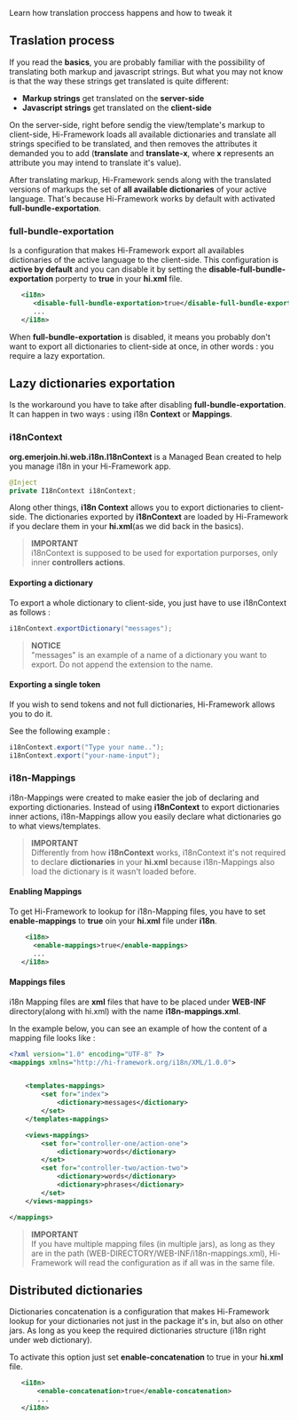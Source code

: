 <!--Topic description-->
<description>Learn how translation proccess happens and how to tweak it</description>


## Traslation process 

If you read the __basics__, you are probably familiar with the possibility of translating both markup and javascript strings.
But what you may not know is that the way these strings get translated is quite different:

- __Markup strings__ get translated on the __server-side__
- __Javascript strings__ get translated on the __client-side__

On the server-side, right before sendig the view/template's markup to client-side, Hi-Framework loads all available dictionaries and translate all strings specified to be translated, and then removes the attributes it demanded you to add (__translate__ and __translate-x__, where __x__ represents an attribute you may intend to translate it's value).

After translating markup, Hi-Framework sends along with the translated versions of markups the set of __all available dictionaries__ of your active language. That's because Hi-Framework works by default with activated __full-bundle-exportation__. 

### full-bundle-exportation

Is a configuration that makes Hi-Framework export all availables dictionaries of the active language to the client-side. This configuration is __active by default__ and you can disable it by setting the __disable-full-bundle-exportation__ porperty to __true__ in your __hi.xml__ file.

```xml
   <i18n>
      <disable-full-bundle-exportation>true</disable-full-bundle-exportation>
      ...
   </i18n>	  
```

When __full-bundle-exportation__ is disabled, it means you probably don't want to export all dictionaries to client-side at once, in other words : you require a lazy exportation. 

## Lazy dictionaries exportation

Is the workaround you have to take after disabling __full-bundle-exportation__. It can happen in two ways : using i18n __Context__ or __Mappings__.
### i18nContext 

__org.emerjoin.hi.web.i18n.I18nContext__ is a Managed Bean created to help you manage i18n in your Hi-Framework app.

```java
@Inject
private I18nContext i18nContext;
```

Along other things, __i18n Context__ allows you to export dictionaries to client-side. The dictionaries exported by __i18nContext__ are loaded by Hi-Framework if you declare them in your __hi.xml__(as we did back in the basics). 




> **IMPORTANT**<br> i18nContext is supposed to be used for exportation purporses, only inner __controllers actions__.


#### __Exporting a dictionary__

To export a whole dictionary to client-side, you just have to use i18nContext as follows :

```java
i18nContext.exportDictionary("messages");
```

> **NOTICE**<br> "messages" is an example of a name of a dictionary you want to export. Do not append the extension to the name.

#### __Exporting a single token__

If you wish to send tokens and not full dictionaries, Hi-Framework allows you to do it. 

See the following example :
 
```java
i18nContext.export("Type your name..");
i18nContext.export("your-name-input");
```


### i18n-Mappings 

i18n-Mappings were created to make easier the job of declaring and exporting dictionaries. Instead of using __i18nContext__ to export dictionaries inner actions, i18n-Mappings allow you easily declare what dictionaries go to what views/templates.

> **IMPORTANT**<br> Differently from how __i18nContext__ works, i18nContext it's not required to declare __dictionaries__ in your __hi.xml__ because i18n-Mappings also load the dictionary is it wasn't loaded before.

#### __Enabling Mappings__

To get Hi-Framework to lookup for i18n-Mapping files, you have to set __enable-mappings__ to __true__ oin your __hi.xml__ file under __i18n__.

```xml
    <i18n>
      <enable-mappings>true</enable-mappings>
      ...
   </i18n>	
```

#### __Mappings files__

i18n Mapping files are __xml__ files that have to be placed under __WEB-INF__ directory(along with hi.xml) with the name __i18n-mappings.xml__.

In the example below, you can see an example of how the content of a mapping file looks like :
 
```xml
<?xml version="1.0" encoding="UTF-8" ?>
<mappings xmlns="http://hi-framework.org/i18n/XML/1.0.0">


    <templates-mappings>
        <set for="index">
            <dictionary>messages</dictionary>
        </set>
    </templates-mappings>

    <views-mappings>
        <set for="controller-one/action-one">
            <dictionary>words</dictionary>
        </set>
        <set for="controller-two/action-two">
            <dictionary>words</dictionary>
            <dictionary>phrases</dictionary>
        </set>
    </views-mappings>

</mappings>
```

> **IMPORTANT**<br>If you have multiple mapping files (in multiple jars), as long as they are in the path (WEB-DIRECTORY/WEB-INF/i18n-mappings.xml), Hi-Framework will read the configuration as if all was in the same file.

## Distributed dictionaries

Dictionaries concatenation is a configuration that makes Hi-Framework lookup for your dictionaries not just in the package it's in, but also on other jars. As long as you keep the required dictionaries structure (i18n right under web dictionary).

To activate this option just set __enable-concatenation__ to true in your __hi.xml__ file.

```xml
   <i18n>
       <enable-concatenation>true</enable-concatenation>
       ...
   </i18n>

```






